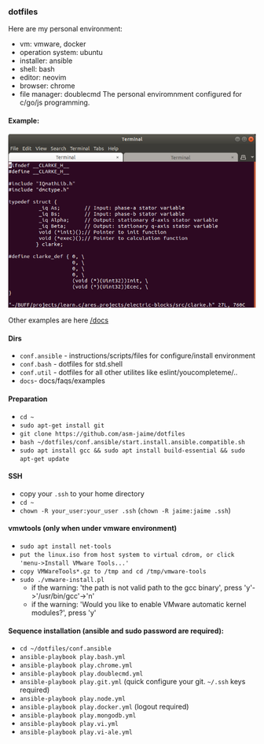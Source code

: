 ### dotfiles

 Here are my personal environment:
  * vm: vmware, docker
  * operation system: ubuntu
  * installer: ansible
  * shell: bash
  * editor: neovim
  * browser: chrome
  * file manager: doublecmd
  The personal enviromnment configured for c/go/js programming.

#### Example:

![Image of tmux panel](docs/example.vi.png)

Other examples are here [/docs](./docs)

#### Dirs

  * `conf.ansible` - instructions/scripts/files for configure/install environment
  * `conf.bash` - dotfiles for std.shell
  * `conf.util` - dotfiles for all other utilites like eslint/youcompleteme/..
  * `docs`- docs/faqs/examples

#### Preparation

  * `cd ~`
  * `sudo apt-get install git`
  * `git clone https://github.com/asm-jaime/dotfiles`
  * `bash ~/dotfiles/conf.ansible/start.install.ansible.compatible.sh`
  * `sudo apt install gcc && sudo apt install build-essential && sudo apt-get update`
#### SSH
  * copy your `.ssh` to your home directory
  * `cd ~`
  * `chown -R your_user:your_user .ssh` (`chown -R jaime:jaime .ssh`)
  
#### vmwtools (only when under vmware environment)
  * `sudo apt install net-tools`
  * `put the linux.iso from host system to virtual cdrom, or click 'menu->Install VMware Tools...'`
  * `copy VMWareTools*.gz to /tmp and cd /tmp/vmware-tools`
  * `sudo ./vmware-install.pl`
    * if the warning: 'the path is not valid path to the gcc binary', press 'y'->'/usr/bin/gcc'->'n'
    * if the warning: 'Would you like to enable VMware automatic kernel modules?', press 'y'

#### Sequence installation (ansible and sudo password are required):
  * `cd ~/dotfiles/conf.ansible`
  * `ansible-playbook play.bash.yml`
  * `ansible-playbook play.chrome.yml`
  * `ansible-playbook play.doublecmd.yml`
  * `ansible-playbook play.git.yml` (quick configure your git. `~/.ssh` keys required)
  * `ansible-playbook play.node.yml`
  * `ansible-playbook play.docker.yml` (logout required)
  * `ansible-playbook play.mongodb.yml`
  * `ansible-playbook play.vi.yml`
  * `ansible-playbook play.vi-ale.yml`
